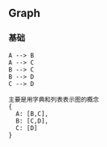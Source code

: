 
## Graph

### 基础
```
A --> B
A --> C
B --> C
B --> D
C --> D
```
```
主要是用字典和列表表示图的概念
{
  A: [B,C],
  B: [C,D],
  C: [D]
}
```